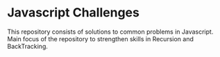 # Javascript Challenges

This repository consists of solutions to common problems in Javascript. Main focus of the repository to strengthen skills in Recursion and BackTracking.
